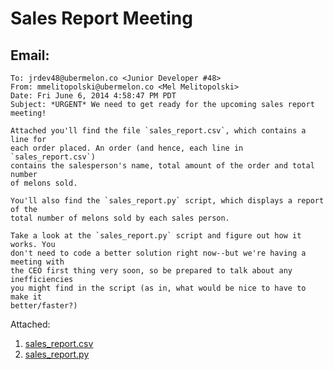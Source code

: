 Sales Report Meeting
=======

Email:
-------

```
To: jrdev48@ubermelon.co <Junior Developer #48>
From: mmelitopolski@ubermelon.co <Mel Melitopolski> 
Date: Fri June 6, 2014 4:58:47 PM PDT
Subject: *URGENT* We need to get ready for the upcoming sales report meeting!

Attached you'll find the file `sales_report.csv`, which contains a line for 
each order placed. An order (and hence, each line in `sales_report.csv`) 
contains the salesperson's name, total amount of the order and total number 
of melons sold.

You'll also find the `sales_report.py` script, which displays a report of the 
total number of melons sold by each sales person.

Take a look at the `sales_report.py` script and figure out how it works. You 
don't need to code a better solution right now--but we're having a meeting with 
the CEO first thing very soon, so be prepared to talk about any inefficiencies 
you might find in the script (as in, what would be nice to have to make it 
better/faster?)

```

Attached:

1. [sales_report.csv](https://github.com/hackbrightacademy/Homework/blob/master/Homework05/sales_report.csv)
2. [sales_report.py](https://github.com/hackbrightacademy/Homework/blob/master/Homework05/sales_report.py)
